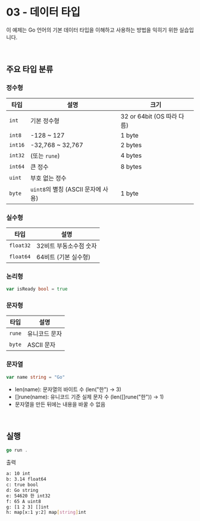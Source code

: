 # 03 - 데이터 타입

이 예제는 Go 언어의 기본 데이터 타입을 이해하고 사용하는 방법을 익히기 위한 실습입니다.  

<br>

## 주요 타입 분류

### 정수형

| 타입     | 설명                | 크기      |
|----------|---------------------|-----------|
| `int`    | 기본 정수형          | 32 or 64bit (OS 따라 다름) |
| `int8`   | -128 ~ 127          | 1 byte    |
| `int16`  | -32,768 ~ 32,767    | 2 bytes   |
| `int32`  | (또는 `rune`)       | 4 bytes   |
| `int64`  | 큰 정수             | 8 bytes   |
| `uint`   | 부호 없는 정수       |           |
| `byte`   | `uint8`의 별칭 (ASCII 문자에 사용) | 1 byte |

### 실수형

| 타입       | 설명                 |
|------------|----------------------|
| `float32`  | 32비트 부동소수점 숫자 |
| `float64`  | 64비트 (기본 실수형)  |

### 논리형

```go
var isReady bool = true
```

### 문자형
| 타입     | 설명       |
|--------|----------|
| `rune` | 유니코드 문자  |
| `byte` | ASCII 문자 |

### 문자열
```go
var name string = "Go"
```
- len(name): 문자열의 바이트 수 (len("한") → 3)
- []rune(name): 유니코드 기준 실제 문자 수 (len([]rune("한")) → 1)
- 문자열을 만든 뒤에는 내용을 바꿀 수 없음

<br>

## 실행
```go
go run .
```
출력
```bash
a: 10 int
b: 3.14 float64
c: true bool
d: Go string
e: 54620 한 int32
f: 65 A uint8
g: [1 2 3] []int
h: map[x:1 y:2] map[string]int
```